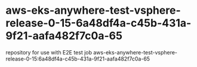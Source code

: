 # aws-eks-anywhere-test-vsphere-release-0-15-6a48df4a-c45b-431a-9f21-aafa482f7c0a-65
repository for use with E2E test job aws-eks-anywhere-test-vsphere-release-0-15:6a48df4a-c45b-431a-9f21-aafa482f7c0a-65
